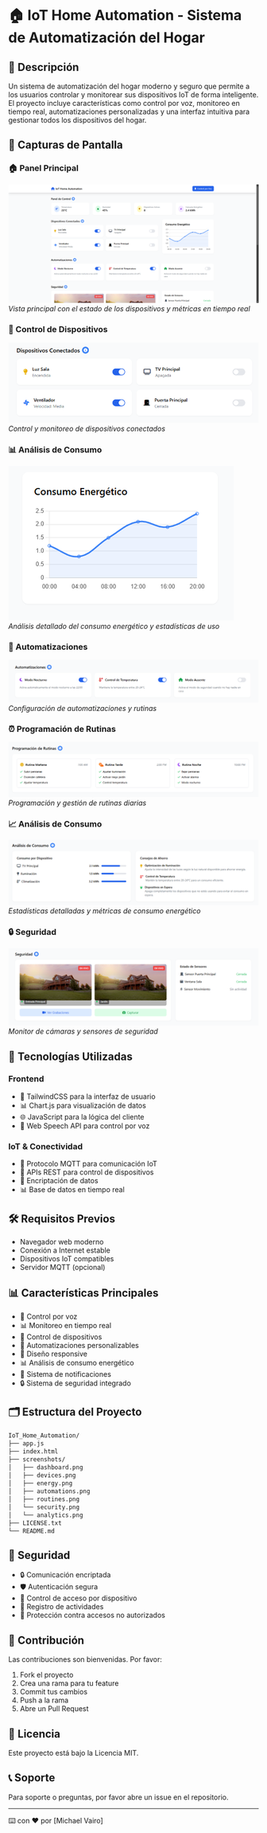 # 🏠 IoT Home Automation - Sistema de Automatización del Hogar

## 📝 Descripción

Un sistema de automatización del hogar moderno y seguro que permite a los usuarios controlar y monitorear sus dispositivos IoT de forma inteligente. El proyecto incluye características como control por voz, monitoreo en tiempo real, automatizaciones personalizadas y una interfaz intuitiva para gestionar todos los dispositivos del hogar.

## 📸 Capturas de Pantalla

### 🏠 Panel Principal
![Dashboard](/screenshots/dashboard.png)
_Vista principal con el estado de los dispositivos y métricas en tiempo real_

### 🔌 Control de Dispositivos
![Devices](/screenshots/devices.png)
_Control y monitoreo de dispositivos conectados_

### 📊 Análisis de Consumo
![Energy](/screenshots/energy.png)
_Análisis detallado del consumo energético y estadísticas de uso_

### 🎯 Automatizaciones
![Automations](/screenshots/automations.png)
_Configuración de automatizaciones y rutinas_

### ⏰ Programación de Rutinas
![Routines](/screenshots/routines.png)
_Programación y gestión de rutinas diarias_

### 📈 Análisis de Consumo
![Analytics](/screenshots/analytics.png)
_Estadísticas detalladas y métricas de consumo energético_

### 🔒 Seguridad
![Security](/screenshots/security.png)
_Monitor de cámaras y sensores de seguridad_

## 🚀 Tecnologías Utilizadas

### Frontend
- 🎨 TailwindCSS para la interfaz de usuario
- 📊 Chart.js para visualización de datos
- 🌐 JavaScript para la lógica del cliente
- 🎤 Web Speech API para control por voz

### IoT & Conectividad
- 📡 Protocolo MQTT para comunicación IoT
- 🔌 APIs REST para control de dispositivos
- 🔐 Encriptación de datos
- 📊 Base de datos en tiempo real

## 🛠️ Requisitos Previos

- Navegador web moderno
- Conexión a Internet estable
- Dispositivos IoT compatibles
- Servidor MQTT (opcional)

## 📊 Características Principales

- 🎤 Control por voz
- 📊 Monitoreo en tiempo real
- 🔌 Control de dispositivos
- 🎯 Automatizaciones personalizables
- 📱 Diseño responsive
- 📊 Análisis de consumo energético
- 🔔 Sistema de notificaciones
- 🔒 Sistema de seguridad integrado

## 🗂️ Estructura del Proyecto

```
IoT_Home_Automation/
├── app.js
├── index.html
├── screenshots/
│   ├── dashboard.png
│   ├── devices.png
│   ├── energy.png
│   ├── automations.png
│   ├── routines.png
│   └── security.png
│   └── analytics.png
├── LICENSE.txt
└── README.md
```

## 🔐 Seguridad

- 🔒 Comunicación encriptada
- 🛡️ Autenticación segura
- 🔑 Control de acceso por dispositivo
- 📝 Registro de actividades
- 🚫 Protección contra accesos no autorizados

## 👥 Contribución

Las contribuciones son bienvenidas. Por favor:

1. Fork el proyecto
2. Crea una rama para tu feature
3. Commit tus cambios
4. Push a la rama
5. Abre un Pull Request

## 📄 Licencia

Este proyecto está bajo la Licencia MIT.

## 📞 Soporte

Para soporte o preguntas, por favor abre un issue en el repositorio.

---

⌨️ con ❤️ por [Michael Vairo]

